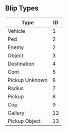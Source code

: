 ## Blip Types

| Type                        | ID   |
| --------------------------- | ---- |
| Vehicle                     | 1    |
| Ped		                  | 2    |
| Enemy                       | 2    |
| Object                      | 3    |
| Destination                 | 4    |
| Cont                        | 5    |
| Pickup Unknown              | 6    |
| Radius                      | 7    |
| Pickup		              | 8    |
| Cop					      | 9    |
| Gallery					  | 12   |
| Pickup Object				  | 13   |